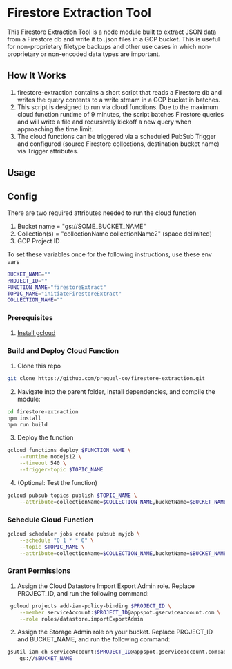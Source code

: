 # Firestore Extraction Tool

This Firestore Extraction Tool is a node module built to extract JSON data from a Firestore db and write it to .json files in a GCP bucket. This is useful for non-proprietary filetype backups and other use cases in which non-proprietary or non-encoded data types are important. 

## How It Works

1. firestore-extraction contains a short script that reads a Firestore db and writes the query contents to a write stream in a GCP bucket in batches. 
2. This script is designed to run via cloud functions. Due to the maximum cloud function runtime of 9 minutes, the script batches Firestore queries and will write a file and recursively kickoff a new query when approaching the time limit.
3. The cloud functions can be triggered via a scheduled PubSub Trigger and configured (source Firestore collections, destination bucket name) via Trigger attributes. 

## Usage

## Config 

There are two required attributes needed to run the cloud function

1. Bucket name = "gs://SOME_BUCKET_NAME"
2. Collection(s) = "collectionName collectionName2" (space delimited)
3. GCP Project ID 

To set these variables once for the following instructions, use these env vars

```sh
BUCKET_NAME="" 
PROJECT_ID=""
FUNCTION_NAME="firestoreExtract"
TOPIC_NAME="initiateFirestoreExtract"
COLLECTION_NAME=""

```

### Prerequisites

1. [Install gcloud](https://cloud.google.com/sdk/docs/install)

### Build and Deploy Cloud Function

1. Clone this repo

```sh
git clone https://github.com/prequel-co/firestore-extraction.git
```
 
2. Navigate into the parent folder, install dependencies, and compile the module:
  
  ```sh
  cd firestore-extraction
  npm install
  npm run build
  ```
  
3. Deploy the function 

  ```sh
  gcloud functions deploy $FUNCTION_NAME \
      --runtime nodejs12 \
      --timeout 540 \
      --trigger-topic $TOPIC_NAME
  ```
  
4. (Optional: Test the function)
  
  ```sh
  gcloud pubsub topics publish $TOPIC_NAME \
      --attribute=collectionName=$COLLECTION_NAME,bucketName=$BUCKET_NAME
  ```
  
### Schedule Cloud Function

  ```sh
  gcloud scheduler jobs create pubsub myjob \
      --schedule "0 1 * * 0" \
      --topic $TOPIC_NAME \
      --attribute=collectionName=$COLLECTION_NAME,bucketName=$BUCKET_NAME
  ```

### Grant Permissions

1. Assign the Cloud Datastore Import Export Admin role. Replace PROJECT_ID, and run the following command:

```sh
 gcloud projects add-iam-policy-binding $PROJECT_ID \
    --member serviceAccount:$PROJECT_ID@appspot.gserviceaccount.com \
    --role roles/datastore.importExportAdmin
```
2. Assign the Storage Admin role on your bucket. Replace PROJECT_ID and BUCKET_NAME, and run the following command:

```sh
gsutil iam ch serviceAccount:$PROJECT_ID@appspot.gserviceaccount.com:admin \
    gs://$BUCKET_NAME
```
    


